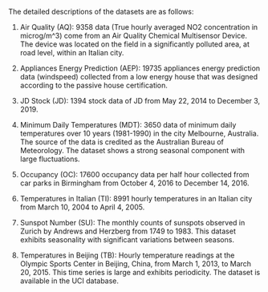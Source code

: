 The detailed descriptions of the datasets are as follows:

1. Air Quality (AQ): 9358 data (True hourly averaged NO2 concentration in microg/m^3) come from an Air Quality Chemical
Multisensor Device. The device was located on the field in a significantly polluted area, at road level, within an Italian city.

2. Appliances Energy Prediction (AEP): 19735 appliances energy prediction data (windspeed) collected from a low energy house that was designed
according to the passive house certification.

3. JD Stock (JD): 1394 stock data of JD from May 22, 2014 to December 3, 2019.

4. Minimum Daily Temperatures (MDT): 3650 data of minimum daily temperatures over 10 years (1981-1990) in the city Melbourne, Australia.
The source of the data is credited as the Australian Bureau of Meteorology. The dataset shows a strong seasonal component with large fluctuations.

5. Occupancy (OC): 17600 occupancy data per half hour collected from car parks in Birmingham from October 4, 2016 to December 14, 2016.

6. Temperatures in Italian (TI): 8991 hourly temperatures in an Italian city from March 10, 2004 to April 4, 2005.

7. Sunspot Number (SU): The monthly counts of sunspots observed in Zurich by Andrews and Herzberg from 1749 to 1983. This dataset exhibits seasonality with significant variations between seasons.

8. Temperatures in Beijing (TB): Hourly temperature readings at the Olympic Sports Center in Beijing, China, from March 1, 2013, to March 20, 2015. This time series is large and exhibits periodicity. The dataset is available in the UCI database.
